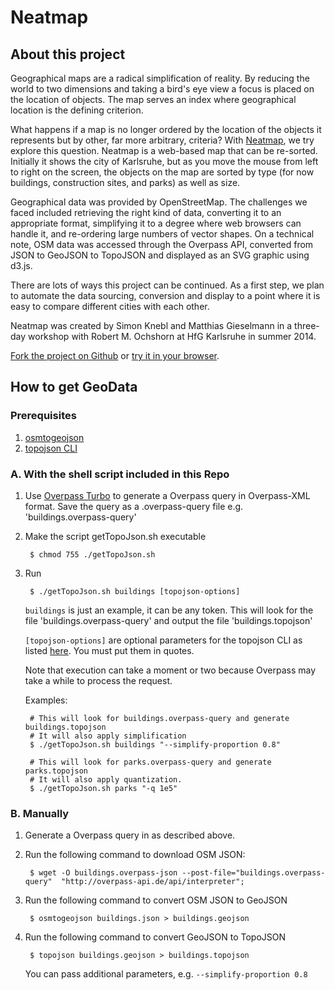 # Neatmap

## About this project

Geographical maps are a radical simplification of reality. By reducing the world to two dimensions and taking a bird's eye view a focus is placed on the location of objects. The map serves an index where geographical location is the defining criterion.

What happens if a map is no longer ordered by the location of the objects it represents but by other, far more arbitrary, criteria? With [Neatmap](http://bildlich.github.io/neatmap), we try explore this question. Neatmap is a web-based map that can be re-sorted. Initially it shows the city of Karlsruhe, but as you move the mouse from left to right on the screen, the objects on the map are sorted by type (for now buildings, construction sites, and parks) as well as size.

Geographical data was provided by OpenStreetMap. The challenges we faced included retrieving the right kind of data, converting it to an appropriate format, simplifying it to a degree where web browsers can handle it, and re-ordering large numbers of vector shapes.
On a technical note, OSM data was accessed through the Overpass API, converted from JSON to GeoJSON to TopoJSON and displayed as an SVG graphic using d3.js.

There are lots of ways this project can be continued. As a first step, we plan to automate the data sourcing, conversion and display to a point where it is easy to compare different cities with each other.

Neatmap was created by Simon Knebl and Matthias Gieselmann in a three-day workshop with Robert M. Ochshorn at HfG Karlsruhe in summer 2014.

[Fork the project on Github](https://github.com/bildlich/neatmap) or [try it in your browser](http://bildlich.github.io/neatmap).

## How to get GeoData

### Prerequisites

1. [osmtogeojson](https://github.com/tyrasd/osmtogeojson)
2. [topojson CLI](https://github.com/mbostock/topojson/wiki/Command-Line-Reference)

### A. With the shell script included in this Repo

1. Use [Overpass Turbo](http://overpass-turbo.eu/) to generate a Overpass query in Overpass-XML format. Save the query as a .overpass-query file e.g. 'buildings.overpass-query'

2. Make the script getTopoJson.sh executable

        $ chmod 755 ./getTopoJson.sh

3. Run 

        $ ./getTopoJson.sh buildings [topojson-options]

    `buildings` is just an example, it can be any token. This will look for the file 'buildings.overpass-query' and output the file 'buildings.topojson'

    `[topojson-options]` are optional parameters for the topojson CLI as listed [here](https://github.com/mbostock/topojson/wiki/Command-Line-Reference). You must put them in quotes.

    Note that execution can take a moment or two because Overpass may take a while to process the request.

    Examples:
        
        # This will look for buildings.overpass-query and generate buildings.topojson
        # It will also apply simplification
        $ ./getTopoJson.sh buildings "--simplify-proportion 0.8" 

        # This will look for parks.overpass-query and generate parks.topojson
        # It will also apply quantization.
        $ ./getTopoJson.sh parks "-q 1e5"

### B. Manually

1. Generate a Overpass query in as described above.

2. Run the following command to download OSM JSON:
        
        $ wget -O buildings.overpass-json --post-file="buildings.overpass-query"  "http://overpass-api.de/api/interpreter";

3. Run the following command to convert OSM JSON to GeoJSON
    
        $ osmtogeojson buildings.json > buildings.geojson

4. Run the following command to convert GeoJSON to TopoJSON
    
        $ topojson buildings.geojson > buildings.topojson
    
    You can pass additional parameters, e.g. `--simplify-proportion 0.8`
